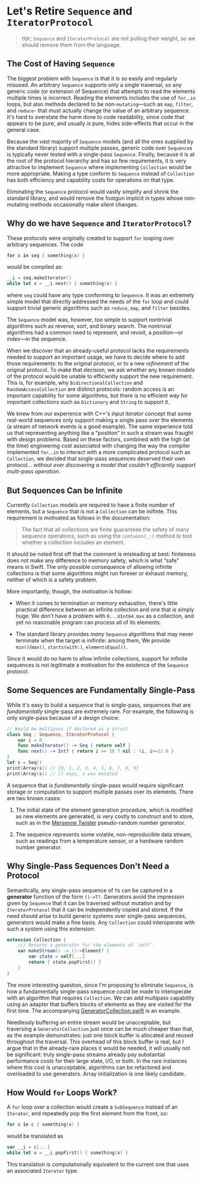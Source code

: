 # Let's Retire `Sequence` and `IteratorProtocol`

> tldr; `Sequence` and `IteratorProtocol` are not pulling their
> weight, so we should remove them from the language.

## The Cost of Having `Sequence`

The biggest problem with `Sequence` is that it is so easily and
regularly misused.  An arbitrary `Sequence` supports only a single
traversal, so any generic code (or extension of Sequence) that
attempts to read the elements multiple times is incorrect.  Reading
the elements includes the use of `for`...`in` loops, but also methods
declared to be non-`mutating`—such as `map`, `filter`, and `reduce`-
that must actually change the value of an arbitrary sequence.  It's
hard to overstate the harm done to code readability, since code that
appears to be pure, and usually *is* pure, hides side-effects that
occur in the general case.

Because the *vast* majority of `Sequence` models (and all the ones
supplied by the standard library) support multiple passes, generic
code over `Sequence`s is typically never tested with a single-pass
`Sequence`.  Finally, because it is at the root of the protocol
hierarchy and has so few requirements, it is very attractive to
implement `Sequence` where implementing `Collection` would be more
appropriate.  Making a type conform to `Sequence` instead of
`Collection` has both efficiency and capability costs for operations
on that type.

Eliminating the `Sequence` protocol would vastly simplify and shrink
the standard library, and would remove the footgun implicit in types
whose non-mutating methods occasionally make silent changes.

## Why do we have `Sequence` and `IteratorProtocol`?

These protocols were originally created to support `for` looping over
arbitrary sequences.  The code 

```swift
for x in seq { something(x) }
```

would be compiled as:

```swift
__i = seq.makeIterator()
while let x = __i.next() { something(x) }
```

where `seq` could have any type conforming to `Sequence`.  It was an
extremely simple model that directly addressed the needs of the `for`
loop and could support trivial generic algorithms such as `reduce`,
`map`, and `filter` besides.

The `Sequence` model was, however, *too* simple to support nontrivial
algorithms such as reverse, sort, and binary search.  The nontrivial
algorithms had a common need to represent, and revisit, a
*position*—or *index*—in the sequence.

When we discover that an already-useful protocol lacks the
requirements needed to support an important usage, we have to decide
where to add those requirements: to the original protocol, or to a new
*refinement* of the original protocol.  To make that decision, we ask
whether any known models of the protocol would be unable to
efficiently support the new requirement.  This is, for example, why
`BidirectionalCollection` and `RandomAccessCollection` are distinct
protocols: random access is an important capability for some
algorithms, but there is no efficient way for important collections
such as `Dictionary` and `String` to support it.

We knew from our experience with C++'s *input iterator* concept that
some real-world sequences only support making a single pass over the
elements (a stream of network events is a good example). The same
experience told us that representing anything like a “position” in
such a stream was fraught with design problems.  Based on these
factors, combined with the high (at the time) engineering cost
associated with changing the way the compiler implemented `for`...`in`
to interact with a more complicated protocol such as `Collection`, we
decided that single-pass sequences deserved their own protocol…
*without ever discovering a model that couldn't efficiently support
multi-pass operation*.

## But Sequences Can be Infinite

Currently `Collection` models are required to have a finite number of
elements, but a `Sequence` that is not a `Collection` can be inifinte.
This requirement is motivated as follows in the documentation:

> The fact that all collections are finite guarantees the safety of
> many sequence operations, such as using the `contains(_:)` method to
> test whether a collection includes an element.

It should be noted first off that the comment is misleading at best:
finiteness does not make any difference to memory safety, which is
what “safe” means in Swift.  The only possible consequence of allowing
infinite collections is that some algorithms might run forever or
exhaust memory, neither of which is a safety problem.

More importantly, though, the motivation is hollow: 

- When it comes to termination or memory exhaustion, there's little
  practical difference between an infinite collection and one that is
  simply huge.  We don't have a problem with `0...UInt64.max` as a
  collection, and yet no reasonable program can process all of its
  elements.
  
- The standard library provides *many* `Sequence` algorithms that may
  never terminate when the target is inifinite: among them,
  We provide `min()`/`max()`, `starts(with:)`, `elementsEqual()`.

Since it would do no harm to allow infinite collections, support for
infinite sequences is not legitimate a motivation for the existence of
the `Sequence` protocol.

## Some Sequences are Fundamentally Single-Pass

While it's easy to build a sequence that is single-pass, sequences
that are *fundamentally* single-pass are extremely rare.  For example,
the following is only single-pass because of a design choice:

```swift
// Would be multipass if declared as a struct
class Seq : Sequence, IteratorProtocol {
    var i = 0
    func makeIterator() -> Seq { return self }
    func next() -> Int? { return i >= 10 ? nil : (i, i+=1).0 }
}
let s = Seq()
print(Array(s)) // [0, 1, 2, 3, 4, 5, 6, 7, 8, 9]
print(Array(s)) // [] oops, s was mutated
```

A sequence that is *fundamentally* single-pass would require
significant storage or computation to support multiple passes over its
elements.  There are two known cases:

1. The initial state of the element generation procedure, which is
   modified as new elements are generated, is very costly to construct
   and to store, such as in the [Mersenne
   Twister](https://en.wikipedia.org/wiki/Mersenne_Twister)
   pseudo-random number generator.
   
2. The sequence represents some volatile, non-reproducible data
   stream, such as readings from a temperature sensor, or a hardware
   random number generator.
   
## Why Single-Pass Sequences Don't Need a Protocol

Semantically, any single-pass sequence of `T`s can be captured in a
**generator** function of the form `()->T?`.  Generators avoid the
impression given by `Sequence` that it can be traversed without
mutation and by `IteratorProtocol` that it can be independently copied
and stored.  If the need should arise to build generic systems over
single-pass sequences, generators would make a fine basis.  Any
`Collection` could interoperate with such a system using this
extension:

```swift
extension Collection {
    /// Returns a generator for the elements of `self`.
    var makeStream() -> ()->Element? {
        var state = self[...]
        return { state.popFirst() }
    }
}
```

The more interesting question, since I'm proposing to eliminate
`Sequence`, is how a fundamentally single-pass sequence could be made
to interoperate with an algorithm that requires `Collection`.  We can
add multipass capability using an adapter that buffers blocks of
elements as they are visited for the first time. The accompanying
[GeneratorCollection.swift](GeneratorCollection.swift) is an example.

Needlessly buffering an entire stream would be unacceptable, but
traversing a `GeneratorCollection` just once can be much cheaper than
that, as the example demonstrates: just one block buffer is allocated
and reused throughout the traversal.  This overhead of this block
buffer is real, but I argue that in the already-rare places it would
be needed, it will usually not be significant: truly single-pass
streams already pay substantial performance costs for their large
state, I/O, or both.  In the rare instances where this cost is
unacceptable, algorithms can be refactored and overloaded to use
generators.  Array initialization is one likely candidate.

## How Would `for` Loops Work?

A `for` loop over a collection would create a `SubSequence` instead of
an `Iterator`, and repeatedly pop the first element from the front,
so:

```swift
for x in c { something(x) }
```

would be translated as

```swift
var __i = c[...]
while let x = __i.popFirst() { something(x) }
```

This translation is computationally equivalent to the current one that
uses an associated `Iterator` type.
